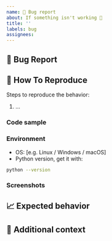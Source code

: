 ```yaml
---
name: 🐛 Bug report
about: If something isn't working 🔧
title: ''
labels: bug
assignees:
---
```


## 🐛 Bug Report

<!-- A clear and concise description of what the bug is. -->

## 🔬 How To Reproduce

Steps to reproduce the behavior:

1. ...

### Code sample

<!-- If applicable, attach a minimal code sample to reproduce the decried issue. -->

### Environment

* OS: [e.g. Linux / Windows / macOS]
* Python version, get it with:

```bash
python --version
```

### Screenshots

<!-- If applicable, add screenshots to help explain your problem. -->

## 📈 Expected behavior

<!-- A clear and concise description of what you expected to happen. -->

 ## 📎 Additional context

<!-- Add any other context about the problem here. -->



<!-- Credits -->
<!-- This template is based on TezRomacH template
https://github.com/TezRomacH/python-package-template/blob/master/%7B%7B%20cookiecutter.project_name%20%7D%7D/.github/ISSUE_TEMPLATE/bug_report.md -->
